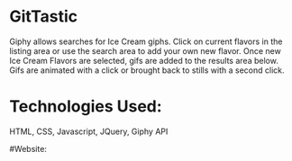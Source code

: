 # GitTastic
Giphy allows searches for Ice Cream giphs. Click on current flavors in the listing area or use the search area to add your
own new flavor. Once new Ice Cream Flavors are selected, gifs are added to the results area below. Gifs are animated with a click or 
brought back to stills with a second click.

# Technologies Used:
HTML, CSS, Javascript, JQuery, Giphy API



#Website:

